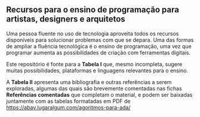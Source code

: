 ## Recursos para o ensino de programação para artistas, designers e arquitetos

Uma pessoa fluente no uso de tecnologia aproveita todos os recursos disponíveis para solucionar problemas com que se depara. Uma das formas de ampliar a fluência tecnológica é o ensino de programação, uma vez que programar aumenta as possibilidades de criação com ferramentas digitais.

Este repositório é fonte para a **Tabela I** que, mesmo incompleta, sugere muitas possibilidades, plataformas e linguagens relevantes para o ensino.

A **Tabela II** apresenta uma bibliografia e outras referências a serem exploradas, algumas das quais são brevemente comentadas nas fichas **Referências comentadas** que completam o material, e podem ser baixadas juntamente com as tabelas formatadas em PDF de https://abav.lugaralgum.com/agoritmos-para-ada/
